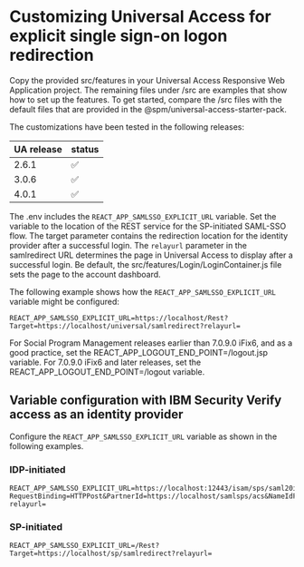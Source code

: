 # Customizing Universal Access for explicit single sign-on logon redirection

Copy the provided src/features in your Universal Access Responsive Web Application project. The remaining files under /src are examples that show how to set up the features. To get started, compare the /src files with the default files that are provided in the @spm/universal-access-starter-pack.

The customizations have been tested in the following releases:

UA release | status
--- | ---
2.6.1 | :white_check_mark:
3.0.6 | :white_check_mark:
4.0.1 | :white_check_mark:

The .env includes the ``REACT_APP_SAMLSSO_EXPLICIT_URL`` variable. Set the variable to the location of the REST service for the SP-initiated SAML-SSO flow. The target parameter contains the redirection location for the identity provider after a successful login. The ``relayurl`` parameter in the samlredirect URL determines the page in Universal Access to display after a successful login. Be default, the src/features/Login/LoginContainer.js file sets the page to the account dashboard.

The following example shows how the ``REACT_APP_SAMLSSO_EXPLICIT_URL`` variable might be configured:

```
REACT_APP_SAMLSSO_EXPLICIT_URL=https://localhost/Rest?Target=https://localhost/universal/samlredirect?relayurl=
```

For Social Program Management releases earlier than 7.0.9.0 iFix6, and as a good practice, set the REACT_APP_LOGOUT_END_POINT=/logout.jsp variable. For 7.0.9.0 iFix6 and later releases, set the REACT_APP_LOGOUT_END_POINT=/logout variable.

## Variable configuration with IBM Security Verify access as an identity provider

Configure the ``REACT_APP_SAMLSSO_EXPLICIT_URL`` variable as shown in the following examples.

### IDP-initiated

```
REACT_APP_SAMLSSO_EXPLICIT_URL=https://localhost:12443/isam/sps/saml20idp/saml20/logininitial?RequestBinding=HTTPPost&PartnerId=https://localhost/samlsps/acs&NameIdFormat=Email&Target=https://localhost/idp/samlredirect?relayurl=
```

### SP-initiated

```
REACT_APP_SAMLSSO_EXPLICIT_URL=/Rest?Target=https://localhost/sp/samlredirect?relayurl=
```
